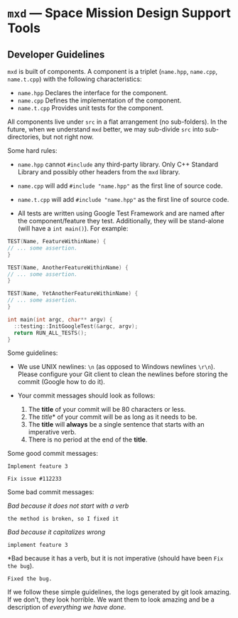 # `mxd` &mdash; Space Mission Design Support Tools


## Developer Guidelines

`mxd` is built of components. A component is a triplet (`name.hpp`, `name.cpp`,
`name.t.cpp`) with the following characteristics:

* `name.hpp` Declares the interface for the component.
* `name.cpp` Defines the implementation of the component.
* `name.t.cpp` Provides unit tests for the component.

All components live under `src` in a flat arrangement (no sub-folders). In the
future, when we understand `mxd` better, we may sub-divide `src` into
sub-directories, but not right now.

Some hard rules:

* `name.hpp` cannot `#include` any third-party library. Only C++ Standard
  Library and possibly other headers from the `mxd` library.

* `name.cpp` will add `#include "name.hpp"` as the first line of source code.

* `name.t.cpp` will add `#include "name.hpp"` as the first line of source code.

* All tests are written using Google Test Framework and are named after the
  component/feature they test. Additionally, they will be stand-alone (will have
  a `int main()`). For example:

```c++
TEST(Name, FeatureWithinName) {
// ... some assertion.
}

TEST(Name, AnotherFeatureWithinName) {
// ... some assertion.
}

TEST(Name, YetAnotherFeatureWithinName) {
// ... some assertion.
}

int main(int argc, char** argv) {
  ::testing::InitGoogleTest(&argc, argv);
  return RUN_ALL_TESTS();
}
```

Some guidelines:

* We use UNIX newlines: `\n` (as opposed to Windows newlines `\r\n`). Please
  configure your Git client to clean the newlines before storing the commit
  (Google how to do it).

* Your commit messages should look as follows:

  1. The **title** of your commit will be 80 characters or less.
  2. The *title** of your commit will be as long as it needs to be.
  3. The **title** will **always** be a single sentence that starts with an
  imperative verb.
  4. There is no period at the end of the **title**.

Some good commit messages:

```
Implement feature 3
```

```
Fix issue #112233
```

Some bad commit messages:

*Bad because it does not start with a verb*
```
the method is broken, so I fixed it
```

*Bad because it capitalizes wrong*
```
implement feature 3
```

*Bad because it has a verb, but it is not imperative (should have been `Fix the bug`).
```
Fixed the bug.
```

If we follow these simple guidelines, the logs generated by git look amazing. If
we don't, they look horrible. We want them to look amazing and be a description
of *everything we have done*.
